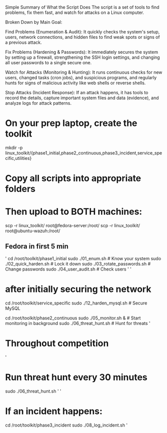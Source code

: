 Simple Summary of What the Script Does
The script is a set of tools to find problems, fix them fast, and watch for attacks on a Linux computer.

Broken Down by Main Goal:

Find Problems (Enumeration & Audit): It quickly checks the system's setup, users, network connections, and hidden files to find weak spots or signs of a previous attack.

Fix Problems (Hardening & Passwords): It immediately secures the system by setting up a firewall, strengthening the SSH login settings, and changing all user passwords to a single secure one.

Watch for Attacks (Monitoring & Hunting): It runs continuous checks for new users, changed tasks (cron jobs), and suspicious programs, and regularly hunts for signs of malicious activity like web shells or reverse shells.

Stop Attacks (Incident Response): If an attack happens, it has tools to record the details, capture important system files and data (evidence), and analyze logs for attack patterns.

# On your prep laptop, create the toolkit
mkdir -p linux_toolkit/{phase1_initial,phase2_continuous,phase3_incident,service_specific,utilities}

# Copy all scripts into appropriate folders
# Then upload to BOTH machines:

scp -r linux_toolkit/ root@fedora-server:/root/
scp -r linux_toolkit/ root@ubuntu-wazuh:/root/

## Fedora in first 5 min ##
'
cd /root/toolkit/phase1_initial
sudo ./01_enum.sh              # Know your system
sudo ./02_quick_harden.sh      # Lock it down
sudo ./03_rotate_passwords.sh  # Change passwords
sudo ./04_user_audit.sh        # Check users
'
'
# after initially securing the network #
cd /root/toolkit/service_specific
sudo ./12_harden_mysql.sh      # Secure MySQL

cd /root/toolkit/phase2_continuous
sudo ./05_monitor.sh &         # Start monitoring in background
sudo ./06_threat_hunt.sh       # Hunt for threats
'
# Throughout competition #
'
# Run threat hunt every 30 minutes
sudo ./06_threat_hunt.sh
'
'
# If an incident happens:
cd /root/toolkit/phase3_incident
sudo ./08_log_incident.sh
'
